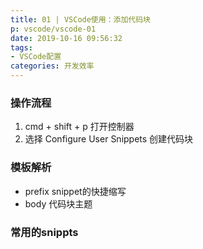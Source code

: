 ```yaml
---
title: 01 | VSCode使用：添加代码块
p: vscode/vscode-01
date: 2019-10-16 09:56:32
tags:
- VSCode配置
categories: 开发效率
---
```


### 操作流程
1. cmd + shift + p 打开控制器
2. 选择 Configure User Snippets 创建代码块

### 模板解析
* prefix snippet的快捷缩写
* body 代码块主题

### 常用的snippts


